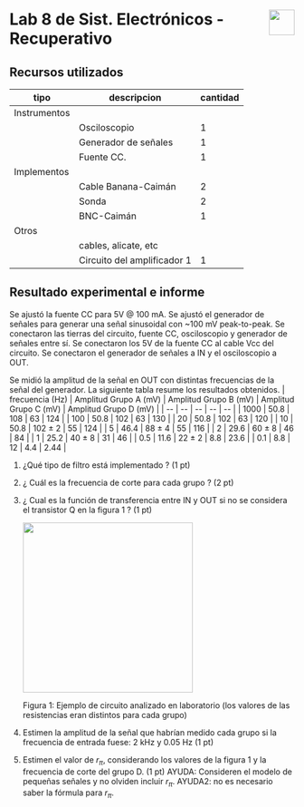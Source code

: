 # <img src="https://julianodb.github.io/SISTEMAS_ELECTRONICOS_PARA_INGENIERIA_BIOMEDICA/img/logo_fing.png?raw=true" align="right" height="45"> Lab 8 de Sist. Electrónicos - Recuperativo

## Recursos utilizados

| tipo | descripcion | cantidad | 
| -- | -- | -- | 
| Instrumentos |  |  |
|  | Osciloscopio | 1 |
|  | Generador de señales | 1 | 
|  | Fuente CC. | 1 |
| Implementos |  |  | 
|  | Cable Banana-Caimán | 2 | 
|  | Sonda | 2 | 
|  | BNC-Caimán | 1 |
| Otros |  |  | 
| | cables, alicate, etc | | 
| | Circuito del amplificador 1 | 1 | 

## Resultado experimental e informe

Se ajustó la fuente CC para 5V @ 100 mA. Se ajustó el generador de señales para generar una señal sinusoidal con ~100 mV peak-to-peak. Se conectaron las tierras del circuito, fuente CC, osciloscopio y generador de señales entre sí. Se conectaron los 5V de la fuente CC al cable Vcc del circuito. Se conectaron el generador de señales a IN y el osciloscopio a OUT.

Se midió la amplitud de la señal en OUT con distintas frecuencias de la señal del generador. La siguiente tabla resume los resultados obtenidos.
| frecuencia (Hz) | Amplitud Grupo A (mV) | Amplitud Grupo B (mV) | Amplitud Grupo C (mV) | Amplitud Grupo D (mV) |
| -- | -- | -- | -- | -- |
| 1000 | 50.8 | 108 | 63 | 124 |
| 100 | 50.8 | 102 | 63 | 130 |
| 20 | 50.8 | 102 | 63 | 120 |
| 10 | 50.8 | 102 $\pm$ 2 | 55 | 124 |
| 5 | 46.4 | 88 $\pm$ 4 | 55 | 116 |
| 2 | 29.6 | 60 $\pm$ 8 | 46 | 84 |
| 1 | 25.2 | 40 $\pm$ 8 | 31 | 46 |
| 0.5 | 11.6 | 22 $\pm$ 2 | 8.8 | 23.6 |
| 0.1 | 8.8 | 12 | 4.4 | 2.44 |

1. ¿Qué tipo de filtro está implementado ? (1 pt)

1. ¿ Cuál es la frecuencia de corte para cada grupo ? (2 pt)

1. ¿ Cual es la función de transferencia entre IN y OUT si no se considera el transistor Q en la figura 1 ? (1 pt)

    <img src="https://julianodb.github.io/electronic_circuits_diagrams/common_emitter_lab8.png" width="300">

    Figura 1: Ejemplo de circuito analizado en laboratorio (los valores de las resistencias eran distintos para cada grupo)

1. Estimen la amplitud de la señal que habrían medido cada grupo si la frecuencia de entrada fuese: 2 kHz y 0.05 Hz (1 pt)

1. Estimen el valor de $r_\pi$, considerando los valores de la figura 1 y la frecuencia de corte del grupo D. (1 pt) AYUDA: Consideren el modelo de pequeñas señales y no olviden incluir $r_\pi$. AYUDA2: no es necesario saber la fórmula para $r_\pi$.